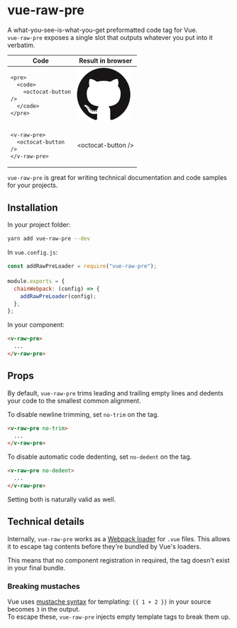 # vue-raw-pre

A what-you-see-is-what-you-get preformatted code tag for Vue.  
`vue-raw-pre` exposes a single slot that outputs whatever you put into it verbatim.

<!-- prettier-ignore-start -->
| Code | Result in browser |
| --- | --- |
| <pre><code>&lt;pre&gt;</code><br><code>&nbsp;&nbsp;&lt;code&gt;</code><br><code>&nbsp;&nbsp;&nbsp;&nbsp;&lt;octocat-button /&gt;</code><br><code>&nbsp;&nbsp;&lt;/code&gt;</code><br><code>&lt;/pre&gt;</code></pre> | ![Sample image](https://github.com/Etheryte/vue-raw-pre/raw/master/mark.png) |
| <pre><code>&lt;v-raw-pre&gt;</code><br><code>&nbsp;&nbsp;&lt;octocat-button /&gt;</code><br><code>&lt;/v-raw-pre&gt;</code></pre> | &lt;octocat-button /&gt; |
<!-- prettier-ignore-end -->

`vue-raw-pre` is great for writing technical documentation and code samples for your projects.

## Installation

In your project folder:

```sh
yarn add vue-raw-pre --dev
```

In `vue.config.js`:

```js
const addRawPreLoader = require("vue-raw-pre");

module.exports = {
  chainWebpack: (config) => {
    addRawPreLoader(config);
  },
};
```

In your component:

```html
<v-raw-pre>
  ...
</v-raw-pre>
```

## Props

By default, `vue-raw-pre` trims leading and trailing empty lines and dedents your code to the smallest common alignment.

To disable newline trimming, set `no-trim` on the tag.

```html
<v-raw-pre no-trim>
  ...
</v-raw-pre>
```

To disable automatic code dedenting, set `no-dedent` on the tag.

```html
<v-raw-pre no-dedent>
  ...
</v-raw-pre>
```

Setting both is naturally valid as well.

## Technical details

Internally, `vue-raw-pre` works as a [Webpack loader](https://webpack.js.org/loaders/) for `.vue` files. This allows it to escape tag contents before they're bundled by Vue's loaders.

This means that no component registration in required, the tag doesn't exist in your final bundle.

### Breaking mustaches

Vue uses [mustache syntax](https://vuejs.org/v2/guide/syntax.html) for templating: `{{ 1 + 2 }}` in your source becomes `3` in the output.  
To escape these, `vue-raw-pre` injects empty template tags to break them up.

